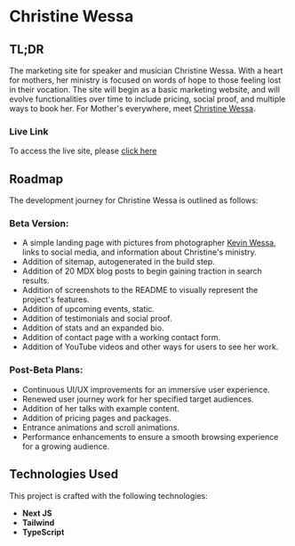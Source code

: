 # Christine Wessa

## TL;DR

The marketing site for speaker and musician Christine Wessa. With a heart for mothers, her ministry is focused on words of hope to those feeling lost in their vocation. The site will begin as a basic marketing website, and will evolve functionalities over time to include pricing, social proof, and multiple ways to book her. For Mother's everywhere, meet [Christine Wessa](https://www.christinewessa.com).

### Live Link

To access the live site, please [click here](https://www.christinewessa.com)

## Roadmap

The development journey for Christine Wessa is outlined as follows:

### Beta Version:

- A simple landing page with pictures from photographer [Kevin Wessa](https://www.kevinwessa.com), links to social media, and information about Christine's ministry.
- Addition of sitemap, autogenerated in the build step.
- Addition of 20 MDX blog posts to begin gaining traction in search results.
- Addition of screenshots to the README to visually represent the project's features.
- Addition of upcoming events, static.
- Addition of testimonials and social proof.
- Addition of stats and an expanded bio.
- Addition of contact page with a working contact form.
- Addition of YouTube videos and other ways for users to see her work.

### Post-Beta Plans:

- Continuous UI/UX improvements for an immersive user experience.
- Renewed user journey work for her specified target audiences.
- Addition of her talks with example content.
- Addition of pricing pages and packages.
- Entrance animations and scroll animations.
- Performance enhancements to ensure a smooth browsing experience for a growing audience.

## Technologies Used

This project is crafted with the following technologies:

- **Next JS**
- **Tailwind**
- **TypeScript**
